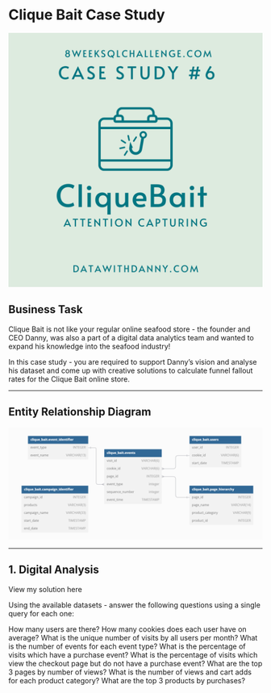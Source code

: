# Clique Bait Case Study

![Case Study 6](../IMG/case_study6.png)

## Business Task
Clique Bait is not like your regular online seafood store - the founder and CEO Danny, was also a part of a digital data analytics team and wanted to expand his knowledge into the seafood industry!

In this case study - you are required to support Danny’s vision and analyse his dataset and come up with creative solutions to calculate funnel fallout rates for the Clique Bait online store.

---

## Entity Relationship Diagram
![EDR 6](../IMG/erd6.png)

---

## 1. Digital Analysis

View my solution here

Using the available datasets - answer the following questions using a single query for each one:

How many users are there?
How many cookies does each user have on average?
What is the unique number of visits by all users per month?
What is the number of events for each event type?
What is the percentage of visits which have a purchase event?
What is the percentage of visits which view the checkout page but do not have a purchase event?
What are the top 3 pages by number of views?
What is the number of views and cart adds for each product category?
What are the top 3 products by purchases?